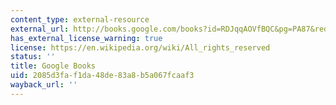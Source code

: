 ```yaml
---
content_type: external-resource
external_url: http://books.google.com/books?id=RDJqqAOVfBQC&pg=PA87&redir_esc=y#v=onepage&q&f=false
has_external_license_warning: true
license: https://en.wikipedia.org/wiki/All_rights_reserved
status: ''
title: Google Books
uid: 2085d3fa-f1da-48de-83a8-b5a067fcaaf3
wayback_url: ''
---
```

